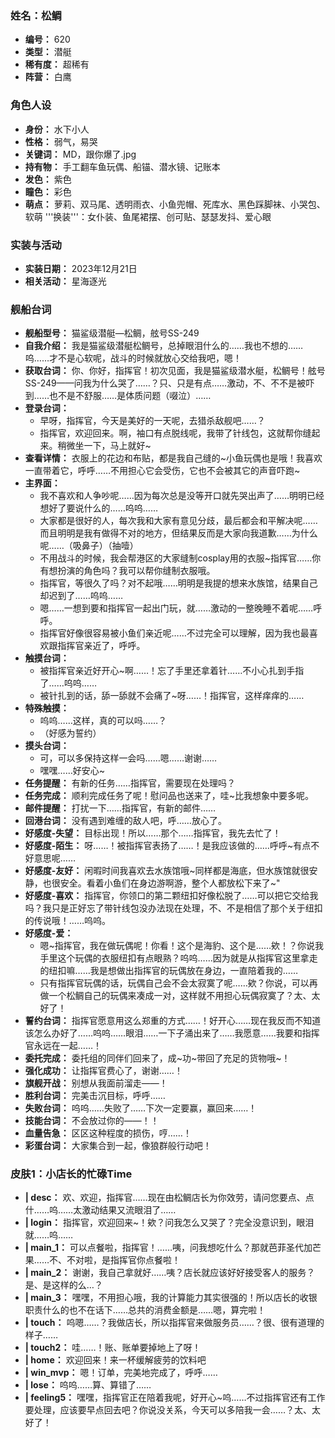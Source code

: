 ### 姓名：松鲷
* **编号：** 620
* **类型：** 潜艇
* **稀有度：** 超稀有
* **阵营：** 白鹰


### 角色人设
* **身份：** 水下小人
* **性格：** 弱气，易哭
* **关键词：** MD，跟你爆了.jpg
* **持有物：** 手工翻车鱼玩偶、船锚、潜水镜、记账本
* **发色：** 紫色
* **瞳色：** 彩色
* **萌点：** 萝莉、双马尾、透明雨衣、小鱼兜帽、死库水、黑色踩脚袜、小哭包、软萌
'''换装'''：女仆装、鱼尾裙摆、创可贴、瑟瑟发抖、爱心眼


### 实装与活动
* **实装日期：** 2023年12月21日
* **相关活动：** 星海逐光


### 舰船台词
* **舰船型号：** 猫鲨级潜艇—松鲷，舷号SS-249
* **自我介绍：** 我是猫鲨级潜艇松鲷号，总掉眼泪什么的……我也不想的……呜……才不是心软呢，战斗的时候就放心交给我吧，嗯！
* **获取台词：** 你、你好，指挥官！初次见面，我是猫鲨级潜水艇，松鲷号！舷号SS-249——问我为什么哭了……？只、只是有点……激动，不、不不是被吓到……也不是不舒服……是体质问题（啜泣）……
* **登录台词：**
  * 早呀，指挥官，今天是美好的一天呢，去猎杀敌舰吧……？
  * 指挥官，欢迎回来。啊，袖口有点脱线呢，我带了针线包，这就帮你缝起来。稍微坐一下，马上就好~
* **查看详情：** 衣服上的花边和布贴，都是我自己缝的~小鱼玩偶也是哦！我喜欢一直带着它，呼呼……不用担心它会受伤，它也不会被其它的声音吓跑~
* **主界面：**
  * 我不喜欢和人争吵呢……因为每次总是没等开口就先哭出声了……明明已经想好了要说什么的……呜呜……
  * 大家都是很好的人，每次我和大家有意见分歧，最后都会和平解决呢……而且明明是我有做得不对的地方，但结果反而是大家向我道歉……为什么呢……（吸鼻子）（抽噎）
  * 不用战斗的时候，我会帮港区的大家缝制cosplay用的衣服~指挥官……你有想扮演的角色吗？我可以帮你缝制衣服哦。
  * 指挥官，等很久了吗？对不起哦……明明是我提的想来水族馆，结果自己却迟到了……呜呜……
  * 嗯……一想到要和指挥官一起出门玩，就……激动的一整晚睡不着呢……呼呼。
  * 指挥官好像很容易被小鱼们亲近呢……不过完全可以理解，因为我也最喜欢跟指挥官亲近了，呼呼。
* **触摸台词：**
  * 被指挥官亲近好开心~啊……！忘了手里还拿着针……不小心扎到手指了……呜呜……
  * 被针扎到的话，舔一舔就不会痛了~呀……！指挥官，这样痒痒的……
* **特殊触摸：**
  * 呜呜……这样，真的可以吗……？
  * （好感为誓约）
* **摸头台词：**
  * 可，可以多保持这样一会吗……嗯……谢谢……
  * 嘿嘿……好安心~
* **任务提醒：** 有新的任务……指挥官，需要现在处理吗？
* **任务完成：** 顺利完成任务了呢！慰问品也送来了，哇~比我想象中要多呢。
* **邮件提醒：** 打扰一下……指挥官，有新的邮件……
* **回港台词：** 没有遇到难缠的敌人吧，呼……放心了。
* **好感度-失望：** 目标出现！所以……那个……指挥官，我先去忙了！
* **好感度-陌生：** 呀……！被指挥官表扬了……！是我应该做的……呼呼~有点不好意思呢……
* **好感度-友好：** 闲暇时间我喜欢去水族馆哦~同样都是海底，但水族馆就很安静，也很安全。看着小鱼们在身边游啊游，整个人都放松下来了~"
* **好感度-喜欢：** 指挥官，你领口的第二颗纽扣好像松脱了……可以把它交给我吗？我只是正好忘了带针线包没办法现在处理，不、不是相信了那个关于纽扣的传说哦！……呜呜。
* **好感度-爱：**
  * 嗯~指挥官，我在做玩偶呢！你看！这个是海豹、这个是……欸！？你说我手里这个玩偶的衣服纽扣有点眼熟？呜呜……因为就是从指挥官这里拿走的纽扣嘛……我是想做出指挥官的玩偶放在身边，一直陪着我的……
  * 只有指挥官玩偶的话，玩偶自己会不会太寂寞了呢……欸？你说，可以再做一个松鲷自己的玩偶来凑成一对，这样就不用担心玩偶寂寞了？太、太好了！
* **誓约台词：** 指挥官愿意用这么郑重的方式……！好开心……现在我反而不知道该怎么办好了……呜呜……眼泪……一下子涌出来了……我愿意……我要和指挥官永远在一起……！
* **委托完成：** 委托组的同伴们回来了，成~功~带回了充足的货物哦~！
* **强化成功：** 让指挥官费心了，谢谢……！
* **旗舰开战：** 别想从我面前溜走——！
* **胜利台词：** 完美击沉目标，呼呼……
* **失败台词：** 呜呜……失败了……下次一定要赢，赢回来……！
* **技能台词：** 不会放过你的——！！
* **血量告急：** 区区这种程度的损伤，哼……！
* **彩蛋台词：** 大家集合到一起，像狼群般行动吧！


### 皮肤1：小店长的忙碌Time
* **| desc：** 欢、欢迎，指挥官……现在由松鲷店长为你效劳，请问您要点、点什……呜……太激动结果又流眼泪了……
* **| login：** 指挥官，欢迎回来~！欸？问我怎么又哭了？完全没意识到，眼泪就……呜……
* **| main_1：** 可以点餐啦，指挥官！……咦，问我想吃什么？那就芭菲圣代加芒果……不、不对啦，是指挥官你点餐啦！
* **| main_2：** 谢谢，我自己拿就好……咦？店长就应该好好接受客人的服务？是、是这样的么…？
* **| main_3：** 嘿嘿，不用担心哦，我的计算能力其实很强的！所以店长的收银职责什么的也不在话下……总共的消费金额是……嗯，算完啦！
* **| touch：** 呜嗯……？我做店长，所以指挥官来做服务员……？很、很有道理的样子……
* **| touch2：** 哇……！账、账单要掉地上了呀！
* **| home：** 欢迎回来！来一杯缓解疲劳的饮料吧
* **| win_mvp：** 嗯！订单，完美地完成了，呼呼……
* **| lose：** 呜呜……算、算错了……
* **| feeling5：** 嘿嘿，指挥官正在陪着我呢，好开心~呜……不过指挥官还有工作要处理，应该要早点回去吧？你说没关系，今天可以多陪我一会……？太、太好了！
